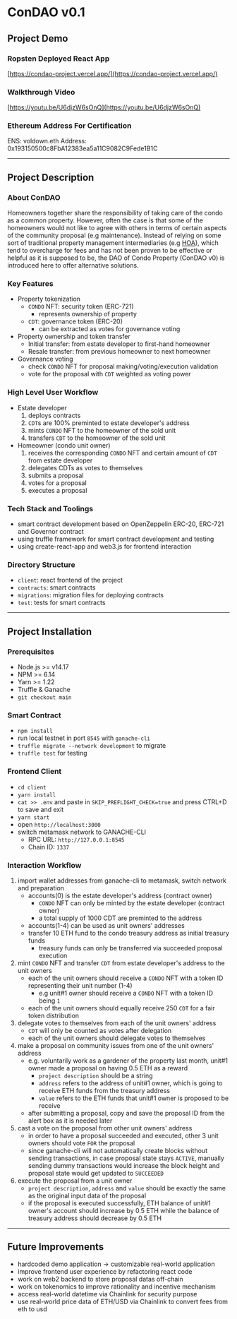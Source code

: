 # ConDAO v0.1

## Project Demo

### Ropsten Deployed React App
[https://condao-project.vercel.app/](https://condao-project.vercel.app/)

### Walkthrough Video
[https://youtu.be/U6djzW6sOnQ](https://youtu.be/U6djzW6sOnQ)

### Ethereum Address For Certification
ENS: voldown.eth
Address: 0x193150500c8FbA12383ea5a11C9082C9Fede1B1C

---

## Project Description

### About ConDAO
Homeowners together share the responsibility of taking care of the condo as a common property. However, often the case is that some of the homeowners would not like to agree with others in terms of certain aspects of the community proposal (e.g maintenance). Instead of relying on some sort of traditional property management intermediaries (e.g [HOA](https://en.wikipedia.org/wiki/Homeowner_association)), which tend to overcharge for fees and has not been proven to be effective or helpful as it is supposed to be, the DAO of Condo Property (ConDAO v0) is introduced here to offer alternative solutions.

### Key Features
- Property tokenization
    - `CONDO` NFT: security token (ERC-721)
        - represents ownership of property 
    - `CDT`: governance token (ERC-20)
        - can be extracted as votes for governance voting 
- Property ownership and token transfer
    - Initial transfer: from estate developer to first-hand homeowner
    - Resale transfer: from previous homeowner to next homeowner
- Governance voting
    - check `CONDO` NFT for proposal making/voting/execution validation
    - vote for the proposal with `CDT` weighted as voting power

### High Level User Workflow
- Estate developer
    1. deploys contracts
    2. `CDT`s are 100% preminted to estate developer's address
    3. mints `CONDO` NFT to the homeowner of the sold unit
    4. transfers `CDT` to the homeowner of the sold unit
- Homeowner (condo unit owner)
    1. receives the corresponding `CONDO` NFT and certain amount of `CDT` from estate developer
    2. delegates CDTs as votes to themselves
    3. submits a proposal
    4. votes for a proposal
    5. executes a proposal

### Tech Stack and Toolings
- smart contract development based on OpenZeppelin ERC-20, ERC-721 and Governor contract
- using truffle framework for smart contract development and testing
- using create-react-app and web3.js for frontend interaction

### Directory Structure
- `client`: react frontend of the project
- `contracts`: smart contracts
- `migrations`: migration files for deploying contracts
- `test`: tests for smart contracts

---

## Project Installation

### Prerequisites
- Node.js >= v14.17
- NPM >= 6.14
- Yarn >= 1.22
- Truffle & Ganache
- `git checkout main`

### Smart Contract
- `npm install`
- run local testnet in port `8545` with `ganache-cli`
- `truffle migrate --network development` to migrate
- `truffle test` for testing

### Frontend Client
- `cd client`
- `yarn install`
- `cat >> .env` and paste in `SKIP_PREFLIGHT_CHECK=true` and press CTRL+D to save and exit
- `yarn start`
- open `http://localhost:3000`
- switch metamask network to GANACHE-CLI
    - RPC URL: `http://127.0.0.1:8545`
    - Chain ID: `1337`

### Interaction Workflow
1. import wallet addresses from ganache-cli to metamask, switch network and preparation
    - accounts(0) is the estate developer's address (contract owner)
        - `CONDO` NFT can only be minted by the estate developer (contract owner)
        - a total supply of 1000 CDT are preminted to the address
    - accounts(1-4) can be used as unit owners' addresses
    - transfer 10 ETH fund to the condo treasury address as initial treasury funds
        - treasury funds can only be transferred via succeeded proposal execution 
2. mint `CONDO` NFT and transfer `CDT` from estate developer's address to the unit owners
    - each of the unit owners should receive a `CONDO` NFT with a token ID representing their unit number (1-4)
        - e.g unit#1 owner should receive a `CONDO` NFT with a token ID being `1`
    - each of the unit owners should equally receive 250 `CDT` for a fair token distribution
3. delegate votes to themselves from each of the unit owners' address
    - `CDT` will only be counted as votes after delegation
    - each of the unit owners should delegate votes to themselves
4. make a proposal on community issues from one of the unit owners' address
    - e.g. voluntarily work as a gardener of the property last month, unit#1 owner made a proposal on having 0.5 ETH as a reward
        - `project description` should be a string
        - `address` refers to the address of unit#1 owner, which is going to receive ETH funds from the treasury address
        - `value` refers to the ETH funds that unit#1 owner is proposed to be receive
    - after submitting a proposal, copy and save the proposal ID from the alert box as it is needed later
5. cast a vote on the proposal from other unit owners' address
    - in order to have a proposal succeeded and executed, other 3 unit owners should vote `FOR` the proposal
    - since ganache-cli will not automatically create blocks without sending transactions, in case proposal state stays `ACTIVE`, manually sending dummy transactions would increase the block height and proposal state would get updated to `SUCCEEDED`
6. execute the proposal from a unit owner
    - `project description`, `address` and `value` should be exactly the same as the original input data of the proposal
    - if the proposal is executed successfully, ETH balance of unit#1 owner's account should increase by 0.5 ETH while the balance of treasury address should decrease by 0.5 ETH

---

## Future Improvements
- hardcoded demo application -> customizable real-world application
- improve frontend user experience by refactoring react code
- work on web2 backend to store proposal datas off-chain
- work on tokenomics to improve rationality and incentive mechanism
- access real-world datetime via Chainlink for security purpose
- use real-world price data of ETH/USD via Chainlink to convert fees from eth to usd